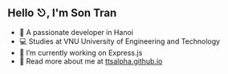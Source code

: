 ## Hello ⎋, I'm Son Tran

- 👻 A passionate developer in Hanoi
- 💻 Studies at VNU University of Engineering and Technology
- 🌱 I’m currently working on Express.js
- 🔭 Read more about me at [ttsalpha.github.io][ttsalpha-url]

[ttsalpha-url]:https://ttsalpha.github.io
